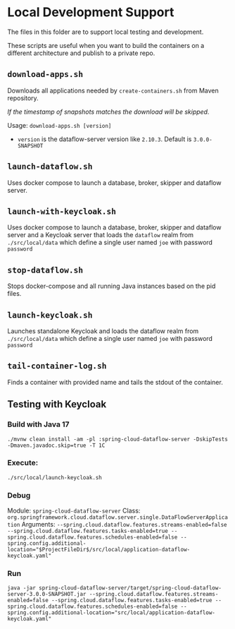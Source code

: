 # Local Development Support

The files in this folder are to support local testing and development.

These scripts are useful when you want to build the containers on a different architecture and publish to a private repo.

## `download-apps.sh`
Downloads all applications needed by `create-containers.sh` from Maven repository.

*If the timestamp of snapshots matches the download will be skipped.*

Usage: `download-apps.sh [version]`
* `version` is the dataflow-server version like `2.10.3`. Default is `3.0.0-SNAPSHOT`

## `launch-dataflow.sh`
Uses docker compose to launch a database, broker, skipper and dataflow server.

## `launch-with-keycloak.sh`
Uses docker compose to launch a database, broker, skipper and dataflow server and a Keycloak server that loads the `dataflow` realm from `./src/local/data` which define a single user named `joe` with password `password`

## `stop-dataflow.sh`
Stops docker-compose and all running Java instances based on the pid files.

## `launch-keycloak.sh`
Launches standalone Keycloak and loads the dataflow realm from `./src/local/data` which define a single user named `joe` with password `password`

## `tail-container-log.sh`
Finds a container with provided name and tails the stdout of the container.

## Testing with Keycloak
### Build with Java 17
```shell
./mvnw clean install -am -pl :spring-cloud-dataflow-server -DskipTests -Dmaven.javadoc.skip=true -T 1C
```
### Execute:
```shell
./src/local/launch-keycloak.sh
```

### Debug
Module: `spring-cloud-dataflow-server`
Class: `org.springframework.cloud.dataflow.server.single.DataFlowServerApplication`
Arguments: `--spring.cloud.dataflow.features.streams-enabled=false --spring.cloud.dataflow.features.tasks-enabled=true --spring.cloud.dataflow.features.schedules-enabled=false --spring.config.additional-location="$ProjectFileDir$/src/local/application-dataflow-keycloak.yaml"`

### Run

```shell
java -jar spring-cloud-dataflow-server/target/spring-cloud-dataflow-server-3.0.0-SNAPSHOT.jar --spring.cloud.dataflow.features.streams-enabled=false --spring.cloud.dataflow.features.tasks-enabled=true --spring.cloud.dataflow.features.schedules-enabled=false --spring.config.additional-location="src/local/application-dataflow-keycloak.yaml" 
```